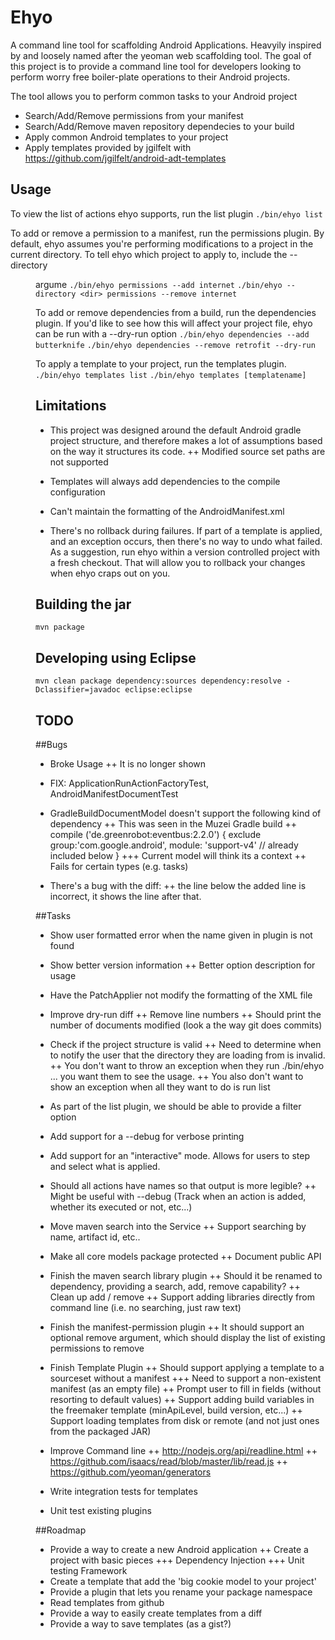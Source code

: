 Ehyo
====
A command line tool for scaffolding Android Applications. Heavyily inspired by and loosely named after the yeoman web scaffolding tool. The goal of this project is to provide a command line tool for developers looking to perform worry free boiler-plate operations to their Android projects.

The tool allows you to perform common tasks to your Android project
+ Search/Add/Remove permissions from your manifest
+ Search/Add/Remove maven repository dependecies to your build
+ Apply common Android templates to your project
+ Apply templates provided by jgilfelt with https://github.com/jgilfelt/android-adt-templates

Usage
-----
To view the list of actions ehyo supports, run the list plugin
`./bin/ehyo list`

To add or remove a permission to a manifest, run the permissions plugin. By default, ehyo assumes you're performing modifications to a project in the current directory. To tell ehyo which project to apply to, include the --directory <dir> argume
`./bin/ehyo permissions --add internet`
`./bin/ehyo --directory <dir> permissions --remove internet`

To add or remove dependencies from a build, run the dependencies plugin. If you'd like to see how this will affect your project file, ehyo can be run with a --dry-run option 
`./bin/ehyo dependencies --add butterknife`
`./bin/ehyo dependencies --remove retrofit --dry-run`

To apply a template to your project, run the templates plugin.
`./bin/ehyo templates list`
`./bin/ehyo templates [templatename]`

Limitations
-----------
+ This project was designed around the default Android gradle project structure, and therefore makes a lot of assumptions based on the way it structures its code. 
++ Modified source set paths are not supported

+ Templates will always add dependencies to the compile configuration

+ Can't maintain the formatting of the AndroidManifest.xml

+ There's no rollback during failures. If part of a template is applied, and an exception occurs, then there's no way to undo what failed. As a suggestion, run ehyo within a version controlled project with a fresh checkout. That will allow you to rollback your changes when ehyo craps out on you.

Building the jar
----------------
`mvn package`

Developing using Eclipse
------------------------
`mvn clean package dependency:sources dependency:resolve -Dclassifier=javadoc eclipse:eclipse`

TODO
----
##Bugs
+ Broke Usage
++ It is no longer shown

+ FIX: ApplicationRunActionFactoryTest, AndroidManifestDocumentTest

+ GradleBuildDocumentModel doesn't support the following kind of dependency
++ This was seen in the Muzei Gradle build
++ compile ('de.greenrobot:eventbus:2.2.0') { exclude group:'com.google.android', module: 'support-v4' // already included below }
+++ Current model will think its a context
++ Fails for certain types (e.g. tasks)

+ There's a bug with the diff: 
++ the line below the added line is incorrect, it shows the line after that.

##Tasks
+ Show user formatted error when the name given in plugin is not found
+ Show better version information
++ Better option description for usage
+ Have the PatchApplier not modify the formatting of the XML file

+ Improve dry-run diff
++ Remove line numbers
++ Should print the number of documents modified (look a the way git does commits)

+ Check if the project structure is valid
++ Need to determine when to notify the user that the directory they are loading from is invalid.
++ You don't want to throw an exception when they run ./bin/ehyo ... you want them to see the usage. 
++ You also don't want to show an exception when all they want to do is run list

+ As part of the list plugin, we should be able to provide a filter option

+ Add support for a --debug for verbose printing

+ Add support for an "interactive" mode. Allows for users to step and select what is applied.

+ Should all actions have names so that output is more legible?
++ Might be useful with --debug (Track when an action is added, whether its executed or not, etc...)

+ Move maven search into the Service
++ Support searching by name, artifact id, etc..

+ Make all core models package protected
++ Document public API

+ Finish the maven search library plugin
++ Should it be renamed to dependency, providing a search, add, remove capability?
++ Clean up add / remove
++ Support adding libraries directly from command line (i.e. no searching, just raw text)

+ Finish the manifest-permission plugin
++ It should support an optional remove argument, which should display the list of existing permissions to remove

+ Finish Template Plugin
++ Should support applying a template to a sourceset without a manifest
+++ Need to support a non-existent manifest (as an empty file)
++ Prompt user to fill in fields (without resorting to default values)
++ Support adding build variables in the freemaker template (minApiLevel, build version, etc...)
++ Support loading templates from disk or remote (and not just ones from the packaged JAR)

+ Improve Command line
++ http://nodejs.org/api/readline.html
++ https://github.com/isaacs/read/blob/master/lib/read.js
++ https://github.com/yeoman/generators

+ Write integration tests for templates

+ Unit test existing plugins

##Roadmap
+ Provide a way to create a new Android application
++ Create a project with basic pieces
+++ Dependency Injection
+++ Unit testing Framework
+ Create a template that add the 'big cookie model to your project'
+ Provide a plugin that lets you rename your package namespace
+ Read templates from github
+ Provide a way to easily create templates from a diff
+ Provide a way to save templates (as a gist?)
